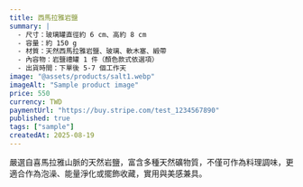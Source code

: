 ```yaml
---
title: 西馬拉雅岩鹽
summary: |
  - 尺寸：玻璃罐直徑約 6 cm、高約 8 cm
  - 容量：約 150 g
  - 材質：天然西馬拉雅岩鹽、玻璃、軟木塞、緞帶
  - 內容物：岩鹽禮罐 1 件（顏色款式依選項）
  - 出貨時間：下單後 5-7 個工作天
image: "@assets/products/salt1.webp"
imageAlt: "Sample product image"
price: 550
currency: TWD
paymentUrl: "https://buy.stripe.com/test_1234567890"
published: true
tags: ["sample"]
createdAt: 2025-08-19
---
```


嚴選自喜馬拉雅山脈的天然岩鹽，富含多種天然礦物質，不僅可作為料理調味，更適合作為泡澡、能量淨化或擺飾收藏，實用與美感兼具。

